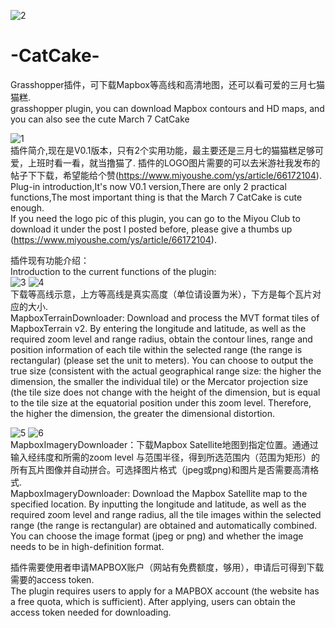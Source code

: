 ![2](https://github.com/user-attachments/assets/2fe16898-f8ed-4513-bb42-39e31c101492)  
# -CatCake-
Grasshopper插件，可下载Mapbox等高线和高清地图，还可以看可爱的三月七猫猫糕.  
grasshopper plugin, you can download Mapbox contours and HD maps, and you can also see the cute March 7 CatCake

![1](https://github.com/user-attachments/assets/f6ab64fe-b126-4088-8ed2-73ff4d35b336)  
插件简介,现在是V0.1版本，只有2个实用功能，最主要还是三月七的猫猫糕足够可爱，上班时看一看，就当撸猫了.  插件的LOGO图片需要的可以去米游社我发布的帖子下下载，希望能给个赞(https://www.miyoushe.com/ys/article/66172104).  
Plug-in introduction,It's now V0.1 version,There are only 2 practical functions,The most important thing is that the March 7 CatCake is cute enough.  
If you need the logo pic of this plugin, you can go to the Miyou Club to download it under the post I posted before, please give a thumbs up (https://www.miyoushe.com/ys/article/66172104).

插件现有功能介绍：  
Introduction to the current functions of the plugin:  
![3](https://github.com/user-attachments/assets/7888d556-8090-4a73-a7f2-0009ea6f9be6)
![4](https://github.com/user-attachments/assets/fd57dd1d-622e-4864-8a1d-a25e9149ae0a)  
下载等高线示意，上方等高线是真实高度（单位请设置为米），下方是每个瓦片对应的大小.  
MapboxTerrainDownloader: Download and process the MVT format tiles of MapboxTerrain v2. By entering the longitude and latitude, as well as the required zoom level and range radius, obtain the contour lines, range and position information of each tile within the selected range (the range is rectangular) (please set the unit to meters). You can choose to output the true size (consistent with the actual geographical range size: the higher the dimension, the smaller the individual tile) or the Mercator projection size (the tile size does not change with the height of the dimension, but is equal to the tile size at the equatorial position under this zoom level. Therefore, the higher the dimension, the greater the dimensional distortion.

![5](https://github.com/user-attachments/assets/bcb0bc11-2d89-406c-b3e2-419208104b8d)
![6](https://github.com/user-attachments/assets/c748a61d-93fb-489f-84a3-ae843eba00e0)  
MapboxImageryDownloader：下载Mapbox Satellite地图到指定位置。通通过输入经纬度和所需的zoom level 与范围半径，得到所选范围内（范围为矩形）的所有瓦片图像并自动拼合。可选择图片格式（jpeg或png)和图片是否需要高清格式.    
MapboxImageryDownloader: Download the Mapbox Satellite map to the specified location. By inputting the longitude and latitude, as well as the required zoom level and range radius, all the tile images within the selected range (the range is rectangular) are obtained and automatically combined. You can choose the image format (jpeg or png) and whether the image needs to be in high-definition format.  

插件需要使用者申请MAPBOX账户（网站有免费额度，够用），申请后可得到下载需要的access token.  
The plugin requires users to apply for a MAPBOX account (the website has a free quota, which is sufficient). After applying, users can obtain the access token needed for downloading.  
